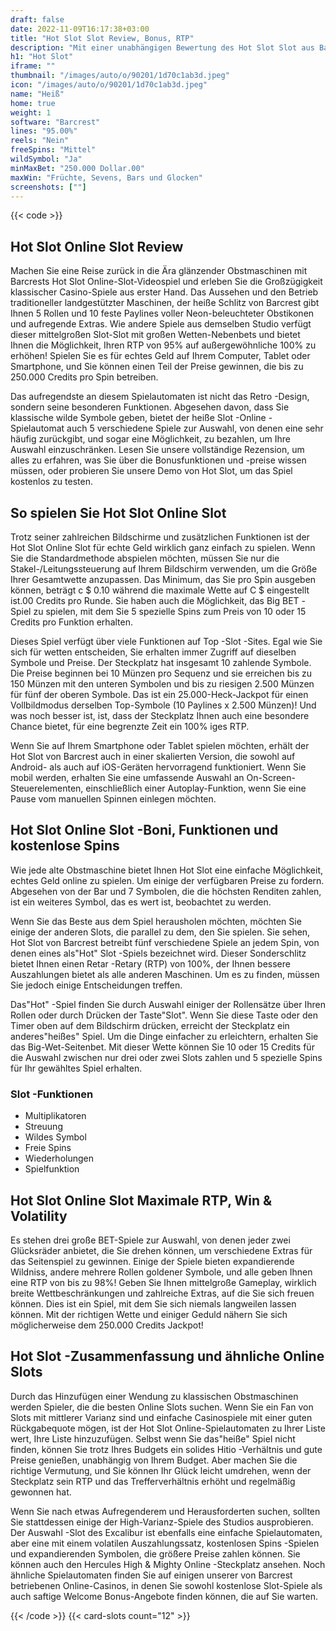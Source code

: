 ```yaml
---
draft: false
date: 2022-11-09T16:17:38+03:00
title: "Hot Slot Slot Review, Bonus, RTP"
description: "Mit einer unabhängigen Bewertung des Hot Slot Slot aus Barcrest können Sie kostenlos oder echtes Geld spielen und hier einen Bonus erhalten!"
h1: "Hot Slot"
iframe: ""
thumbnail: "/images/auto/o/90201/1d70c1ab3d.jpeg"
icon: "/images/auto/o/90201/1d70c1ab3d.jpeg"
name: "Heiß"
home: true
weight: 1
software: "Barcrest"
lines: "95.00%"
reels: "Nein"
freeSpins: "Mittel"
wildSymbol: "Ja"
minMaxBet: "250.000 Dollar.00"
maxWin: "Früchte, Sevens, Bars und Glocken"
screenshots: [""]
---
```


{{< code >}}<h2> Hot Slot Online Slot Review</h2><p>Machen Sie eine Reise zurück in die Ära glänzender Obstmaschinen mit Barcrests Hot Slot Online-Slot-Videospiel und erleben Sie die Großzügigkeit klassischer Casino-Spiele aus erster Hand. Das Aussehen und den Betrieb traditioneller landgestützter Maschinen, der heiße Schlitz von Barcrest gibt Ihnen 5 Rollen und 10 feste Paylines voller Neon-beleuchteter Obstikonen und aufregende Extras. Wie andere Spiele aus demselben Studio verfügt dieser mittelgroßen Slot-Slot mit großen Wetten-Nebenbets und bietet Ihnen die Möglichkeit, Ihren RTP von 95% auf außergewöhnliche 100% zu erhöhen! Spielen Sie es für echtes Geld auf Ihrem Computer, Tablet oder Smartphone, und Sie können einen Teil der Preise gewinnen, die bis zu 250.000 Credits pro Spin betreiben.</p><p>Das aufregendste an diesem Spielautomaten ist nicht das Retro -Design, sondern seine besonderen Funktionen. Abgesehen davon, dass Sie klassische wilde Symbole geben, bietet der heiße Slot -Online -Spielautomat auch 5 verschiedene Spiele zur Auswahl, von denen eine sehr häufig zurückgibt, und sogar eine Möglichkeit, zu bezahlen, um Ihre Auswahl einzuschränken. Lesen Sie unsere vollständige Rezension, um alles zu erfahren, was Sie über die Bonusfunktionen und -preise wissen müssen, oder probieren Sie unsere Demo von Hot Slot, um das Spiel kostenlos zu testen.</p><h2> So spielen Sie Hot Slot Online Slot</h2><p>Trotz seiner zahlreichen Bildschirme und zusätzlichen Funktionen ist der Hot Slot Online Slot für echte Geld wirklich ganz einfach zu spielen. Wenn Sie die Standardmethode abspielen möchten, müssen Sie nur die Stakel-/Leitungssteuerung auf Ihrem Bildschirm verwenden, um die Größe Ihrer Gesamtwette anzupassen. Das Minimum, das Sie pro Spin ausgeben können, beträgt c $ 0.10 während die maximale Wette auf C $ eingestellt ist.00 Credits pro Runde. Sie haben auch die Möglichkeit, das Big BET -Spiel zu spielen, mit dem Sie 5 spezielle Spins zum Preis von 10 oder 15 Credits pro Funktion erhalten.</p><p>Dieses Spiel verfügt über viele Funktionen auf Top -Slot -Sites. Egal wie Sie sich für wetten entscheiden, Sie erhalten immer Zugriff auf dieselben Symbole und Preise. Der Steckplatz hat insgesamt 10 zahlende Symbole. Die Preise beginnen bei 10 Münzen pro Sequenz und sie erreichen bis zu 150 Münzen mit den unteren Symbolen und bis zu riesigen 2.500 Münzen für fünf der oberen Symbole. Das ist ein 25.000-Heck-Jackpot für einen Vollbildmodus derselben Top-Symbole (10 Paylines x 2.500 Münzen)! Und was noch besser ist, ist, dass der Steckplatz Ihnen auch eine besondere Chance bietet, für eine begrenzte Zeit ein 100% iges RTP.</p><p>Wenn Sie auf Ihrem Smartphone oder Tablet spielen möchten, erhält der Hot Slot von Barcrest auch in einer skalierten Version, die sowohl auf Android- als auch auf iOS-Geräten hervorragend funktioniert. Wenn Sie mobil werden, erhalten Sie eine umfassende Auswahl an On-Screen-Steuerelementen, einschließlich einer Autoplay-Funktion, wenn Sie eine Pause vom manuellen Spinnen einlegen möchten.</p><h2> Hot Slot Online Slot -Boni, Funktionen und kostenlose Spins</h2><p>Wie jede alte Obstmaschine bietet Ihnen Hot Slot eine einfache Möglichkeit, echtes Geld online zu spielen. Um einige der verfügbaren Preise zu fordern. Abgesehen von der Bar und 7 Symbolen, die die höchsten Renditen zahlen, ist ein weiteres Symbol, das es wert ist, beobachtet zu werden.</p><p>Wenn Sie das Beste aus dem Spiel herausholen möchten, möchten Sie einige der anderen Slots, die parallel zu dem, den Sie spielen. Sie sehen, Hot Slot von Barcrest betreibt fünf verschiedene Spiele an jedem Spin, von denen eines als"Hot" Slot -Spiels bezeichnet wird. Dieser Sonderschlitz bietet Ihnen einen Retar -Retary (RTP) von 100%, der Ihnen bessere Auszahlungen bietet als alle anderen Maschinen. Um es zu finden, müssen Sie jedoch einige Entscheidungen treffen.</p><p>Das"Hot" -Spiel finden Sie durch Auswahl einiger der Rollensätze über Ihren Rollen oder durch Drücken der Taste"Slot". Wenn Sie diese Taste oder den Timer oben auf dem Bildschirm drücken, erreicht der Steckplatz ein anderes"heißes" Spiel. Um die Dinge einfacher zu erleichtern, erhalten Sie das Big-Wet-Seitenbet. Mit dieser Wette können Sie 10 oder 15 Credits für die Auswahl zwischen nur drei oder zwei Slots zahlen und 5 spezielle Spins für Ihr gewähltes Spiel erhalten.</p><h3>
Slot -Funktionen</h3><ul>
<li></span>
Multiplikatoren</li>
<li></span>
Streuung</li>
<li></span>
Wildes Symbol</li>
<li></span>
Freie Spins</li>
<li></span>
Wiederholungen</li>
<li></span>
Spielfunktion</li></ul><h2> Hot Slot Online Slot Maximale RTP, Win & Volatility</h2><p>Es stehen drei große BET-Spiele zur Auswahl, von denen jeder zwei Glücksräder anbietet, die Sie drehen können, um verschiedene Extras für das Seitenspiel zu gewinnen. Einige der Spiele bieten expandierende Wildniss, andere mehrere Rollen goldener Symbole, und alle geben Ihnen eine RTP von bis zu 98%! Geben Sie Ihnen mittelgroße Gameplay, wirklich breite Wettbeschränkungen und zahlreiche Extras, auf die Sie sich freuen können. Dies ist ein Spiel, mit dem Sie sich niemals langweilen lassen können. Mit der richtigen Wette und einiger Geduld nähern Sie sich möglicherweise dem 250.000 Credits Jackpot!</p><h2>Hot Slot -Zusammenfassung und ähnliche Online Slots</h2><p>Durch das Hinzufügen einer Wendung zu klassischen Obstmaschinen werden Spieler, die die besten Online Slots suchen. Wenn Sie ein Fan von Slots mit mittlerer Varianz sind und einfache Casinospiele mit einer guten Rückgabequote mögen, ist der Hot Slot Online-Spielautomaten zu Ihrer Liste wert, Ihre Liste hinzuzufügen. Selbst wenn Sie das"heiße" Spiel nicht finden, können Sie trotz Ihres Budgets ein solides Hitio -Verhältnis und gute Preise genießen, unabhängig von Ihrem Budget. Aber machen Sie die richtige Vermutung, und Sie können Ihr Glück leicht umdrehen, wenn der Steckplatz sein RTP und das Trefferverhältnis erhöht und regelmäßig gewonnen hat.</p><p>Wenn Sie nach etwas Aufregenderem und Herausforderten suchen, sollten Sie stattdessen einige der High-Varianz-Spiele des Studios ausprobieren. Der Auswahl -Slot des Excalibur ist ebenfalls eine einfache Spielautomaten, aber eine mit einem volatilen Auszahlungssatz, kostenlosen Spins -Spielen und expandierenden Symbolen, die größere Preise zahlen können. Sie können auch den Hercules High & Mighty Online -Steckplatz ansehen. Noch ähnliche Spielautomaten finden Sie auf einigen unserer von Barcrest betriebenen Online-Casinos, in denen Sie sowohl kostenlose Slot-Spiele als auch saftige Welcome Bonus-Angebote finden können, die auf Sie warten.</p>{{< /code >}}
 {{< card-slots count="12" >}}